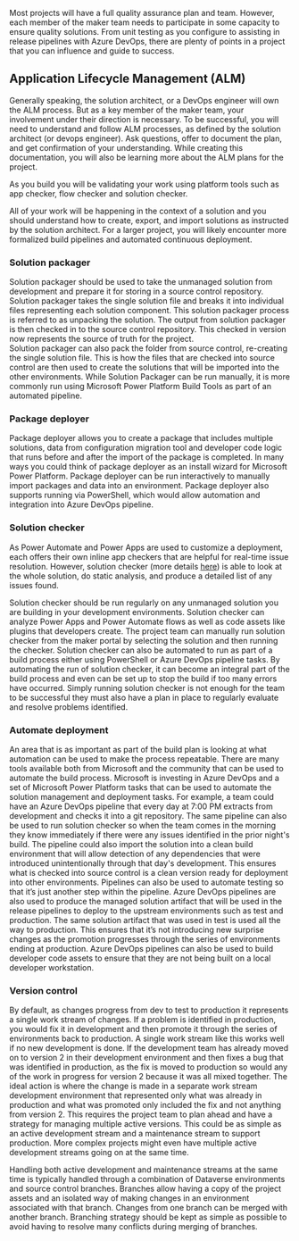 Most projects will have a full quality assurance plan and team. However, each member of the maker team needs to participate in some capacity to ensure quality solutions. From unit testing as you configure to assisting in release pipelines with Azure DevOps, there are plenty of points in a project that you can influence and guide to success.

## Application Lifecycle Management (ALM)

Generally speaking, the solution architect, or a DevOps engineer will own the ALM process. But as a key member of the maker team, your involvement under their direction is necessary. To be successful, you will need to understand and follow ALM processes, as defined by the solution architect (or devops engineer). Ask questions, offer to document the plan, and get confirmation of your understanding. While creating this documentation, you will also be learning more about the ALM plans for the project.

As you build you will be validating your work using platform tools such as app checker, flow checker and solution checker.

All of your work will be happening in the context of a solution and you should understand how to create, export, and import solutions as instructed by the solution architect. For a larger project, you will likely encounter more formalized build pipelines and automated continuous deployment.

### Solution packager

Solution packager should be used to take the unmanaged solution from development and prepare it for storing in a source control repository. Solution packager takes the single solution file and breaks it into individual files representing each solution component. This solution packager process is referred to as unpacking the solution. The output from solution packager is then checked in to the source control repository. This checked in version now represents the source of truth for the project.<br>Solution packager can also pack the folder from source control, re-creating the single solution file. This is how the files that are checked into source control are then used to create the solutions that will be imported into the other environments. While Solution Packager can be run manually, it is more commonly run using Microsoft Power Platform Build Tools as part of an automated pipeline.

### Package deployer

Package deployer allows you to create a package that includes multiple solutions, data from configuration migration tool and developer code logic that runs before and after the import of the package is completed. In many ways you could think of package deployer as an install wizard for Microsoft Power Platform. Package deployer can be run interactively to manually import packages and data into an environment. Package deployer also supports running via PowerShell, which would allow automation and integration into Azure DevOps pipeline.

### Solution checker

As Power Automate and Power Apps are used to customize a deployment, each offers their own inline app checkers that are helpful for real-time issue resolution. However, solution checker (more details [here](/powerapps/maker/common-data-service/use-powerapps-checker)) is able to look at the whole solution, do static analysis, and produce a detailed list of any issues found.

Solution checker should be run regularly on any unmanaged solution you are building in your development environments. Solution checker can analyze Power Apps and Power Automate flows as well as code assets like plugins that developers create. The project team can manually run solution checker from the maker portal by selecting the solution and then running the checker. Solution checker can also be automated to run as part of a build process either using PowerShell or Azure DevOps pipeline tasks. By automating the run of solution checker, it can become an integral part of the build process and even can be set up to stop the build if too many errors have occurred. Simply running solution checker is not enough for the team to be successful they must also have a plan in place to regularly evaluate and resolve problems identified.

### Automate deployment

An area that is as important as part of the build plan is looking at what automation can be used to make the process repeatable. There are many tools available both from Microsoft and the community that can be used to automate the build process. Microsoft is investing in Azure DevOps and a set of Microsoft Power Platform tasks that can be used to automate the solution management and deployment tasks. For example, a team could have an Azure DevOps pipeline that every day at 7:00 PM extracts from development and checks it into a git repository. The same pipeline can also be used to run solution checker so when the team comes in the morning they know immediately if there were any issues identified in the prior night's build. The pipeline could also import the solution into a clean build environment that will allow detection of any dependencies that were introduced unintentionally through that day's development. This ensures what is checked into source control is a clean version ready for deployment into other environments. Pipelines can also be used to automate testing so that it’s just another step within the pipeline. Azure DevOps pipelines are also used to produce the managed solution artifact that will be used in the release pipelines to deploy to the upstream environments such as test and production. The same solution artifact that was used in test is used all the way to production. This ensures that it’s not introducing new surprise changes as the promotion progresses through the series of environments ending at production. Azure DevOps pipelines can also be used to build developer code assets to ensure that they are not being built on a local developer workstation.

### Version control

By default, as changes progress from dev to test to production it represents a single work stream of changes. If a problem is identified in production, you would fix it in development and then promote it through the series of environments back to production. A single work stream like this works well if no new development is done. If the development team has already moved on to version 2 in their development environment and then fixes a bug that was identified in production, as the fix is moved to production so would any of the work in progress for version 2 because it was all mixed together. The ideal action is where the change is made in a separate work stream development environment that represented only what was already in production and what was promoted only included the fix and not anything from version 2. This requires the project team to plan ahead and have a strategy for managing multiple active versions. This could be as simple as an active development stream and a maintenance stream to support production. More complex projects might even have multiple active development streams going on at the same time.

Handling both active development and maintenance streams at the same time is typically handled through a combination of Dataverse environments and source control branches. Branches allow having a copy of the project assets and an isolated way of making changes in an environment associated with that branch. Changes from one branch can be merged with another branch. Branching strategy should be kept as simple as possible to avoid having to resolve many conflicts during merging of branches.
